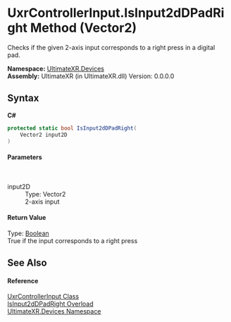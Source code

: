 # UxrControllerInput.IsInput2dDPadRight Method (Vector2)
 

Checks if the given 2-axis input corresponds to a right press in a digital pad.

**Namespace:**&nbsp;<a href="N_UltimateXR_Devices">UltimateXR.Devices</a><br />**Assembly:**&nbsp;UltimateXR (in UltimateXR.dll) Version: 0.0.0.0

## Syntax

**C#**<br />
``` C#
protected static bool IsInput2dDPadRight(
	Vector2 input2D
)
```


#### Parameters
&nbsp;<dl><dt>input2D</dt><dd>Type: Vector2<br />2-axis input</dd></dl>

#### Return Value
Type: <a href="https://docs.microsoft.com/dotnet/api/system.boolean" target="_blank" rel="noopener noreferrer">Boolean</a><br />True if the input corresponds to a right press

## See Also


#### Reference
<a href="T_UltimateXR_Devices_UxrControllerInput">UxrControllerInput Class</a><br /><a href="Overload_UltimateXR_Devices_UxrControllerInput_IsInput2dDPadRight">IsInput2dDPadRight Overload</a><br /><a href="N_UltimateXR_Devices">UltimateXR.Devices Namespace</a><br />